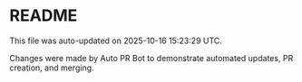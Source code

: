 # README

This file was auto-updated on 2025-10-16 15:23:29 UTC.

Changes were made by Auto PR Bot to demonstrate automated updates, PR creation, and merging.
